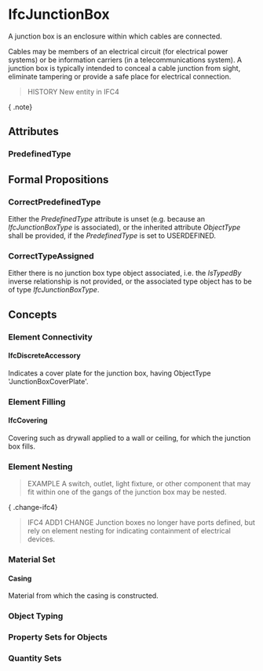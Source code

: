 # IfcJunctionBox

A junction box is an enclosure within which cables are connected.

Cables may be members of an electrical circuit (for electrical power systems) or be information carriers (in a telecommunications system). A junction box is typically intended to conceal a cable junction from sight, eliminate tampering or provide a safe place for electrical connection.

> HISTORY  New entity in IFC4

{ .note}
>

## Attributes

### PredefinedType


## Formal Propositions

### CorrectPredefinedType
Either the _PredefinedType_ attribute is unset (e.g. because an _IfcJunctionBoxType_ is associated), or the inherited attribute _ObjectType_ shall be provided, if the _PredefinedType_ is set to USERDEFINED.

### CorrectTypeAssigned
Either there is no junction box type object associated, i.e. the _IsTypedBy_ inverse relationship is not provided, or the associated type object has to be of type _IfcJunctionBoxType_.

## Concepts

### Element Connectivity



#### IfcDiscreteAccessory

Indicates a cover plate for the junction box, having ObjectType 'JunctionBoxCoverPlate'.

### Element Filling



#### IfcCovering

Covering such as drywall applied to a wall or ceiling, for which the junction box fills.

### Element Nesting

> EXAMPLE A switch, outlet, light fixture, or other component that may fit within one of the gangs of the junction box may be nested.

{ .change-ifc4}
> IFC4 ADD1 CHANGE  Junction boxes no longer have ports defined, but rely on element nesting for indicating containment of electrical devices.

### Material Set



#### Casing

Material from which the casing is constructed.

### Object Typing



### Property Sets for Objects



### Quantity Sets



